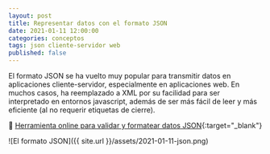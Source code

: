 ```yaml
---
layout: post
title: Representar datos con el formato JSON
date: 2021-01-11 12:00:00
categories: conceptos
tags: json cliente-servidor web
published: false
---
```


El formato JSON se ha vuelto muy popular para transmitir datos en aplicaciones cliente-servidor, especialmente en aplicaciones web. En muchos casos, ha reemplazado a XML  por su facilidad para ser interpretado en entornos javascript, además de ser más fácil de leer y más eficiente (al no requerir etiquetas de cierre).

📑 [Herramienta online para validar y formatear datos JSON](https://jsonformatter.org){:target="_blank"}

![El formato JSON]({{ site.url }}/assets/2021-01-11-json.png)
